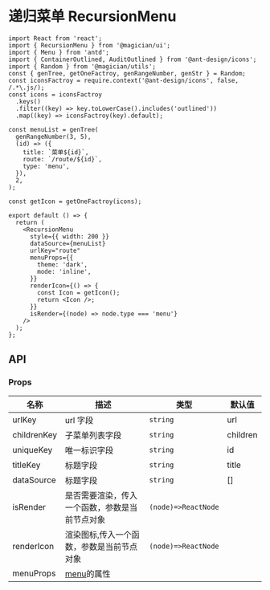 # 递归菜单 RecursionMenu

```tsx
import React from 'react';
import { RecursionMenu } from '@magician/ui';
import { Menu } from 'antd';
import { ContainerOutlined, AuditOutlined } from '@ant-design/icons';
import { Random } from '@magician/utils';
const { genTree, getOneFactroy, genRangeNumber, genStr } = Random;
const iconsFactroy = require.context('@ant-design/icons', false, /.*\.js/);
const icons = iconsFactroy
  .keys()
  .filter((key) => key.toLowerCase().includes('outlined'))
  .map((key) => iconsFactroy(key).default);

const menuList = genTree(
  genRangeNumber(3, 5),
  (id) => ({
    title: `菜单${id}`,
    route: `/route/${id}`,
    type: 'menu',
  }),
  2,
);

const getIcon = getOneFactroy(icons);

export default () => {
  return (
    <RecursionMenu
      style={{ width: 200 }}
      dataSource={menuList}
      urlKey="route"
      menuProps={{
        theme: 'dark',
        mode: 'inline',
      }}
      renderIcon={() => {
        const Icon = getIcon();
        return <Icon />;
      }}
      isRender={(node) => node.type === 'menu'}
    />
  );
};
```

## API

### Props

| 名称        | 描述                                                     | 类型                | 默认值   |
| ----------- | -------------------------------------------------------- | ------------------- | -------- |
| urlKey      | url 字段                                                 | `string`            | url      |
| childrenKey | 子菜单列表字段                                           | `string`            | children |
| uniqueKey   | 唯一标识字段                                             | `string`            | id       |
| titleKey    | 标题字段                                                 | `string`            | title    |
| dataSource  | 标题字段                                                 | `string`            | []       |
| isRender    | 是否需要渲染，传入一个函数，参数是当前节点对象           | `(node)=>ReactNode` |          |
| renderIcon  | 渲染图标,传入一个函数，参数是当前节点对象                | `(node)=>ReactNode` |          |
| menuProps   | [menu](https://ant.design/components/menu-cn/#API)的属性 |                     |          |
